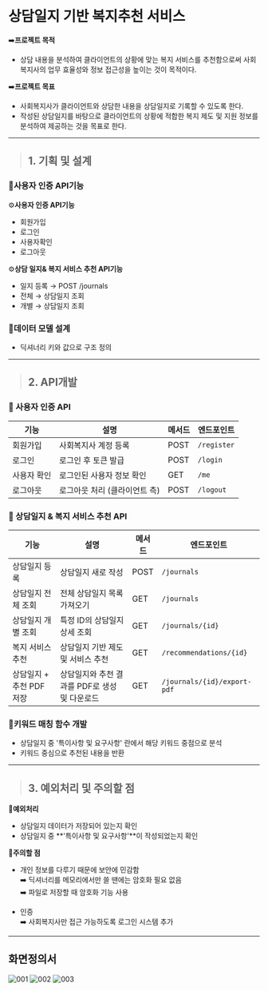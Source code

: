 # 상담일지 기반 복지추천 서비스


➡️**프로젝트 목적**
- 상담 내용을 분석하여 클라이언트의 상황에 맞는 복지 서비스를 추천함으로써 사회복지사의 업무 효율성와 정보 접근성을 높이는 것이 목적이다. 

➡️**프로젝트 목표**
- 사회복지사가 클라이언트와 상담한 내용을 상담일지로 기록할 수 있도록 한다.
- 작성된 상담일지를 바탕으로 클라이언트의 상황에 적합한 복지 제도 및 지원 정보를 분석하여 제공하는 것을 목표로 한다.


---

> ## **1. 기획 및 설계**  

### 📍사용자 인증 API기능  


⚙️**사용자 인증 API기능**  
- 회원가입  
- 로그인  
- 사용자확인  
- 로그아웃

⚙️**상담 일지& 복지 서비스 추천 API기능**  
- 일지 등록 → POST /journals  
- 전체 → 상담일지 조회  
- 개별 → 상담일지 조회
  

### 📍데이터 모델 설계  
- 딕셔너리 키와 값으로 구조 정의

---

> ## **2. API개발**

### 📍 사용자 인증 API

| 기능       | 설명                             | 메서드 | 엔드포인트            |
|------------|----------------------------------|--------|------------------------|
| 회원가입   | 사회복지사 계정 등록             | POST   | `/register`            |
| 로그인     | 로그인 후 토큰 발급              | POST   | `/login`               |
| 사용자 확인| 로그인된 사용자 정보 확인         | GET    | `/me`                  |
| 로그아웃   | 로그아웃 처리 (클라이언트 측)     | POST   | `/logout`              |



### 📍 상담일지 & 복지 서비스 추천 API

| 기능                        | 설명                                           | 메서드 | 엔드포인트                      |
|-----------------------------|------------------------------------------------|--------|----------------------------------|
| 상담일지 등록              | 상담일지 새로 작성                            | POST   | `/journals`                     |
| 상담일지 전체 조회         | 전체 상담일지 목록 가져오기                   | GET    | `/journals`                     |
| 상담일지 개별 조회         | 특정 ID의 상담일지 상세 조회                  | GET    | `/journals/{id}`                |
| 복지 서비스 추천           | 상담일지 기반 제도 및 서비스 추천            | GET    | `/recommendations/{id}`         |
| 상담일지 + 추천 PDF 저장   | 상담일지와 추천 결과를 PDF로 생성 및 다운로드 | GET    | `/journals/{id}/export-pdf`     |



### 📍키워드 매칭 함수 개발

- 상담일지 중 '특이사항 및 요구사항' 란에서 해당 키워드 중점으로 분석
- 키워드 중심으로 추천된 내용을 반환

---
  
> ## **3. 예외처리 및 주의할 점**

📍**예외처리**  
- 상담일지 데이터가 저장되어 있는지 확인  
- 상담일지 중 **'특이사항 및 요구사항'**이 작성되었는지 확인  

📍**주의할 점**  
- 개인 정보를 다루기 때문에 보안에 민감함  
➡️ 딕셔너리를 메모리에서만 쓸 땐에는 암호화 필요 없음  
➡️ 파일로 저장할 때 암호화 기능 사용  

- 인증  
➡️ 사회복지사만 접근 가능하도록 로그인 시스템 추가    
  
---

## 화면정의서
![001](https://github.com/user-attachments/assets/43338398-dd55-42e4-92d8-d49c4412ae8a)
![002](https://github.com/user-attachments/assets/64d1f499-c8e2-4e16-a0d4-3483a0d01665)
![003](https://github.com/user-attachments/assets/78d11dbb-21d5-4681-a6ff-db051f3d87c6)

